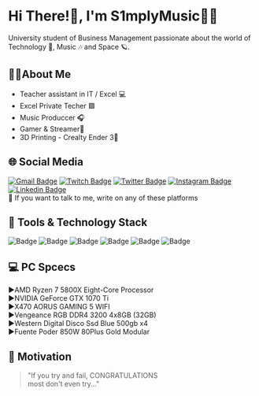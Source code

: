 # Hi There!👋, I'm S1mplyMusic👨‍🚀

University student of Business Management passionate about the world of Technology 🤖, Music 🎶  and Space 🪐.

## 🙋‍♂️About Me

- Teacher assistant in IT / Excel 💻  
- Excel Private Techer 🟩
- Music Produccer 🎧
- Gamer & Streamer👾 
- 3D Printing - Crealty Ender 3📍


## 🌐 Social Media
[![Gmail Badge](https://img.shields.io/badge/-gmail-c14438?style=for-the-badge&logo=Gmail&logoColor=ffffff)](mailto:brand.s1mplymusic@gmail.com) [![Twitch Badge](https://img.shields.io/badge/-Twitch-purple?style=for-the-badge&logo=twitch&logoColor=white)](https://www.twitch.tv/s1mplymusic) [![Twitter Badge](https://img.shields.io/badge/-Twitter-00acee?style=for-the-badge&logo=twitter&logoColor=white)](https://twitter.com/S1mplyMusic) [![Instagram Badge](https://img.shields.io/badge/-Instagram-405DE6?style=for-the-badge&logo=instagram&logoColor=white)](https://www.instagram.com/s1mplymusic/) [![Linkedin Badge](https://img.shields.io/badge/-LinkedIn-0e76a8?style=for-the-badge&logo=linkedin&logoColor=white)](https://www.instagram.com/s1mplymusic/)  
💬 If you want to talk to me, write on any of these platforms


## 🔧 Tools & Technology Stack
![Badge](https://img.shields.io/static/v1?label=Excel&message=★★★★★&color=287233)  ![Badge](https://img.shields.io/static/v1?label=Ableton&message=★★★★&color=black) ![Badge](https://img.shields.io/static/v1?label=Premiere&message=★★★&color=purple)  ![Badge](https://img.shields.io/static/v1?label=Cura&message=★★★&color=00acee) ![Badge](https://img.shields.io/static/v1?label=Cinema4D&message=★★★&color=blue) ![Badge](https://img.shields.io/static/v1?label=Fusion360&message=★★★&color=yellow)

## 💻 PC Spcecs 

►AMD Ryzen 7 5800X Eight-Core Processor  
►NVIDIA GeForce GTX 1070 Ti  
►X470 AORUS GAMING 5 WIFI  
►Vengeance RGB DDR4 3200 4x8GB (32GB)  
►Western Digital Disco Ssd Blue 500gb x4  
►Fuente Poder 850W 80Plus Gold Modular  


## 🦾 Motivation
> "If you try and fail, CONGRATULATIONS   
> most don't even try..."

